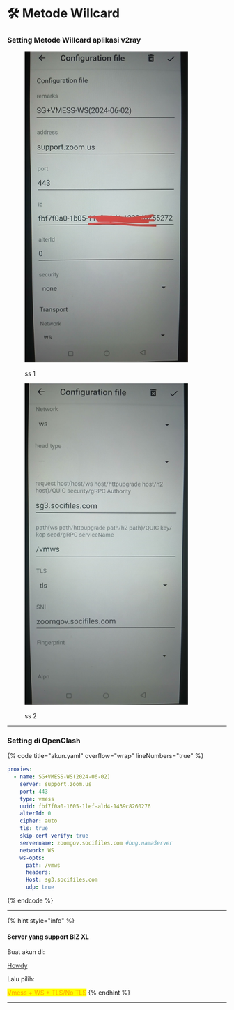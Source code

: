 # 🛠️ Metode Willcard

### Setting Metode Willcard aplikasi v2ray

<figure><img src="../.gitbook/assets/method-wc-1.png" alt="" width="375"><figcaption><p>ss 1</p></figcaption></figure>

<figure><img src="../.gitbook/assets/method-wc-2.png" alt="" width="375"><figcaption><p>ss 2</p></figcaption></figure>

***

### Setting di OpenClash

{% code title="akun.yaml" overflow="wrap" lineNumbers="true" %}
```yaml
proxies:
  - name: SG+VMESS-WS(2024-06-02)
    server: support.zoom.us
    port: 443
    type: vmess
    uuid: fbf7f0a0-1605-1lef-ald4-1439c8260276
    alterId: 0
    cipher: auto
    tls: true
    skip-cert-verify: true
    servername: zoomgov.socifiles.com #bug.namaServer
    network: WS
    ws-opts:
      path: /vmws
      headers:
      Host: sg3.socifiles.com
      udp: true
```
{% endcode %}

***

{% hint style="info" %}
#### Server yang support BIZ XL

Buat akun di:

[Howdy](https://howdy.id/xray-vmess-vless-trojan/)

Lalu pilih:

<mark style="color:orange;">Vmess + WS + TLS/No TLS</mark>
{% endhint %}

***
